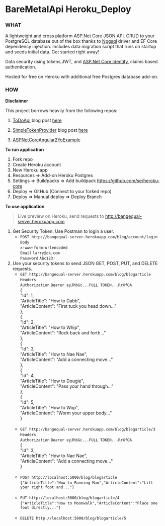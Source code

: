# BareMetalApi Heroku_Deploy

### WHAT

A lightweight and cross platform ASP.Net Core JSON API. CRUD to your PostgreSQL database out of the box thanks to [Npgsql](http://www.npgsql.org/) driver and EF Core dependency injection.  Includes data migration script that runs on startup and seeds initial data. Get started right away!

Data security using tokens,JWT, and [ASP.Net Core Identity](https://docs.microsoft.com/en-us/aspnet/core/security/authentication/identity), claims based authentication.

Hosted for free on Heroku with additional free Postgres database add-on.


### HOW

**Disclaimer**

This project borrows heavily from the following repos:
   
1. [ToDoApi](https://github.com/aspnet/Docs/tree/master/aspnetcore/mobile/native-mobile-backend/sample/ToDoApi)  blog post [here](https://docs.microsoft.com/en-us/aspnet/core/mobile/native-mobile-backend)
   
2. [SimpleTokenProvider](https://github.com/nbarbettini/SimpleTokenProvider)  blog post [here](https://stormpath.com/blog/token-authentication-asp-net-core)

3. [ASPNetCoreAngular2YoExample](https://github.com/osya/ASPNetCoreAngular2YoExample)  

**To run application**

1. Fork repo
1. Create Heroku account
2. New Heroku app
3. Resources => Add-on Heroku Postgres
4. Settings => Buildpacks => Add buildpack https://github.com/se/heroku-core
5. Deploy => GitHub (Connect to your forked repo)
6. Deploy => Manual deploy => Deploy Branch

**To use application**

>Live preview on Heroku, send requests to http://bangequal-server.herokuapp.com

1. Get Security Token: Use Postman to login a user.
   * `POST http://bangequal-server.herokuapp.com/blog/account/login`<br/>
      `Body`<br/>
      `x-www-form-urlencoded`<br/>
      `Email`  `larry@ok.com`<br/>
      `Password`  `Abc123!`<br/>
2. Use your security tokens to send JSON GET, POST, PUT, and DELETE requests.<br/>
   * `GET http://bangequal-server.herokuapp.com/blog/blogarticle`<br/>
      `Headers`<br/>
      `Authorization`   `Bearer eyJhbGc...FULL TOKEN...RrXfOA`<br/>
      {<br/>
       "Id": 1, <br/>
       "ArticleTitle": "How to Dabb", <br/>
       "ArticleContent": "First tuck you head down..." <br/>
      }, <br/>
      { <br/>
      "Id": 2, <br/>
      "ArticleTitle": "How to Whip", <br/>
      "ArticleContent": "Rock back and forth..." <br/>
      }, <br/>
      { <br/>
      "Id": 3, <br/>
      "ArticleTitle": "How to Nae Nae", <br/>
      "ArticleContent": "Add a connecting move..." <br/>
      }, <br/>
      { <br/>
      "Id": 4, <br/>
      "ArticleTitle": "How to Dougie", <br/>
      "ArticleContent": "Pass your hand through..." <br/>
      }, <br/>
      { <br/>
      "Id": 5, <br/>
      "ArticleTitle": "How to Wop", <br/>
      "ArticleContent": "Worm your upper body..." <br/>
      } <br/>
      <br/>
    * `GET http://bangequal-server.herokuapp.com/blog/blogarticle/3` <br/>
      `Headers`<br/>
      `Authorization`   `Bearer eyJhbGc...FULL TOKEN...RrXfOA`<br/>
      { <br/>
      "Id": 3, <br/>
      "ArticleTitle": "How to Nae Nae", <br/>
      "ArticleContent": "Add a connecting move..." <br/>
      } <br/>
      <br/>
    * `POST http://localhost:5000/blog/blogarticle` <br/>
      `{"ArticleTitle":"How to Running Man","ArticleContent":"Lift your right foot and..."}` <br/>
      <br/>
    * `PUT http://localhost:5000/blog/blogarticle/4` <br/>
       `{"ArticleTitle":"How to Moonwalk","ArticleContent":"Place one foot directly..."}` <br/>
       <br/>
    * `DELETE http://localhost:5000/blog/blogarticle/5`

